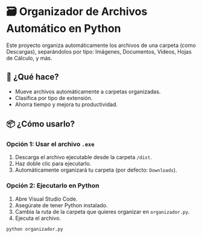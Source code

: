 # 🗃️ Organizador de Archivos Automático en Python

Este proyecto organiza automáticamente los archivos de una carpeta (como Descargas), separándolos por tipo: Imágenes, Documentos, Videos, Hojas de Cálculo, y más.

## 🔧 ¿Qué hace?

- Mueve archivos automáticamente a carpetas organizadas.
- Clasifica por tipo de extensión.
- Ahorra tiempo y mejora tu productividad.

## 📦 ¿Cómo usarlo?

### Opción 1: Usar el archivo `.exe`

1. Descarga el archivo ejecutable desde la carpeta `/dist`.
2. Haz doble clic para ejecutarlo.
3. Automáticamente organizará tu carpeta (por defecto: `Downloads`).

### Opción 2: Ejecutarlo en Python

1. Abre Visual Studio Code.
2. Asegúrate de tener Python instalado.
3. Cambia la ruta de la carpeta que quieres organizar en `organizador.py`.
4. Ejecuta el archivo.

```bash
python organizador.py

